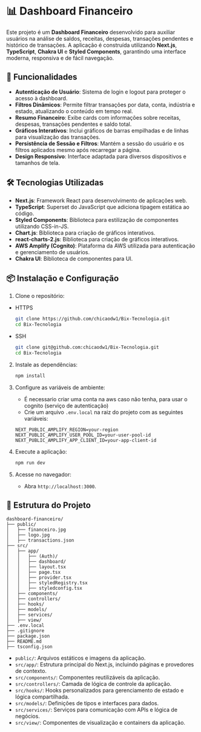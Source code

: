 # 📊 Dashboard Financeiro

Este projeto é um **Dashboard Financeiro** desenvolvido para auxiliar usuários na análise de saldos, receitas, despesas, transações pendentes e histórico de transações. A aplicação é construída utilizando **Next.js**, **TypeScript**, **Chakra UI** e **Styled Components**, garantindo uma interface moderna, responsiva e de fácil navegação.

## 🚀 Funcionalidades

- **Autenticação de Usuário**: Sistema de login e logout para proteger o acesso à dashboard.
- **Filtros Dinâmicos**: Permite filtrar transações por data, conta, indústria e estado, atualizando o conteúdo em tempo real.
- **Resumo Financeiro**: Exibe cards com informações sobre receitas, despesas, transações pendentes e saldo total.
- **Gráficos Interativos**: Inclui gráficos de barras empilhadas e de linhas para visualização das transações.
- **Persistência de Sessão e Filtros**: Mantém a sessão do usuário e os filtros aplicados mesmo após recarregar a página.
- **Design Responsivo**: Interface adaptada para diversos dispositivos e tamanhos de tela.

## 🛠️ Tecnologias Utilizadas

- **Next.js**: Framework React para desenvolvimento de aplicações web.
- **TypeScript**: Superset do JavaScript que adiciona tipagem estática ao código.
- **Styled Components**: Biblioteca para estilização de componentes utilizando CSS-in-JS.
- **Chart.js**: Biblioteca para criação de gráficos interativos.
- **react-charts-2.js**: Biblioteca para criação de gráficos interativos.
- **AWS Amplify (Cognito)**: Plataforma da AWS utilizada para autenticação e gerenciamento de usuários.
- **Chakra UI**: Biblioteca de componentes para UI.

## 📦 Instalação e Configuração

1. Clone o repositório:

- HTTPS
  ```bash
  git clone https://github.com/chicaodw1/Bix-Tecnologia.git
  cd Bix-Tecnologia
  ```
- SSH
  ```bash
  git clone git@github.com:chicaodw1/Bix-Tecnologia.git
  cd Bix-Tecnologia
  ```

2. Instale as dependências:

   ```bash
   npm install
   ```

3. Configure as variáveis de ambiente:
   - É necessario criar uma conta na aws caso não tenha, para usar o cognito (serviço de autenticação)
   - Crie um arquivo `.env.local` na raiz do projeto com as seguintes variáveis:
   ```env
   NEXT_PUBLIC_AMPLIFY_REGION=your-region
   NEXT_PUBLIC_AMPLIFY_USER_POOL_ID=your-user-pool-id
   NEXT_PUBLIC_AMPLIFY_APP_CLIENT_ID=your-app-client-id
   ```
4. Execute a aplicação:
   ```bash
   npm run dev
   ```
5. Acesse no navegador:
   - Abra `http://localhost:3000`.

## 📂 Estrutura do Projeto

```plaintext
dashboard-financeiro/
├── public/
│   ├── financeiro.jpg
│   ├── logo.jpg
│   ├── transactions.json
├── src/
│   ├── app/
│   │   ├── (Auth)/
│   │   ├── dashboard/
│   │   ├── layout.tsx
│   │   ├── page.tsx
│   │   ├── provider.tsx
│   │   ├── styledRegistry.tsx
│   │   ├── styledconfig.tsx
│   ├── components/
│   ├── controllers/
│   ├── hooks/
│   ├── models/
│   ├── services/
│   ├── view/
├── .env.local
├── .gitignore
├── package.json
├── README.md
├── tsconfig.json
```

- `public/`: Arquivos estáticos e imagens da aplicação.
- `src/app/`: Estrutura principal do Next.js, incluindo páginas e provedores de contexto.
- `src/components/`: Componentes reutilizáveis da aplicação.
- `src/controllers/`: Camada de lógica de controle da aplicação.
- `src/hooks/`: Hooks personalizados para gerenciamento de estado e lógica compartilhada.
- `src/models/`: Definições de tipos e interfaces para dados.
- `src/services/`: Serviços para comunicação com APIs e lógica de negócios.
- `src/view/`: Componentes de visualização e containers da aplicação.
